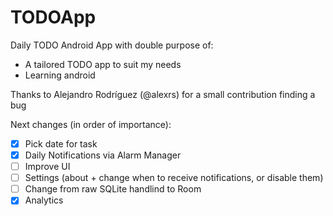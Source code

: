# TODOApp
Daily TODO Android App with double purpose of:
- A tailored TODO app to suit my needs
- Learning android 

Thanks to Alejandro Rodríguez (@alexrs) for a small contribution finding a bug

Next changes (in order of importance):
- [x] Pick date for task
- [X] Daily Notifications via Alarm Manager
- [ ] Improve UI 
- [ ] Settings (about + change when to receive notifications, or disable them)
- [ ] Change from raw SQLite handlind to Room
- [X] Analytics
